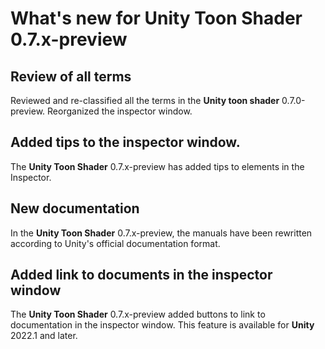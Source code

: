# What's new for Unity Toon Shader 0.7.x-preview

## Review of all terms

Reviewed and re-classified all the terms in the **Unity toon shader** 0.7.0-preview. 
Reorganized the inspector window.

## Added tips to the inspector window.

The **Unity Toon Shader** 0.7.x-preview has added tips to elements in the Inspector.

## New documentation

In the **Unity Toon Shader** 0.7.x-preview, the manuals have been rewritten according to Unity's official documentation format.

## Added link to documents in the inspector window

The **Unity Toon Shader** 0.7.x-preview added buttons to link to documentation in the inspector window. This feature is available for **Unity** 2022.1 and later.

